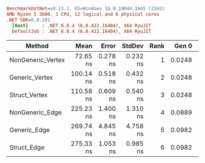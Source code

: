 ``` ini

BenchmarkDotNet=v0.13.1, OS=Windows 10.0.19044.1645 (21H2)
AMD Ryzen 5 3600, 1 CPU, 12 logical and 6 physical cores
.NET SDK=6.0.101
  [Host]     : .NET 6.0.4 (6.0.422.16404), X64 RyuJIT
  DefaultJob : .NET 6.0.4 (6.0.422.16404), X64 RyuJIT


```
|            Method |      Mean |    Error |   StdDev | Rank |  Gen 0 | Allocated |
|------------------ |----------:|---------:|---------:|-----:|-------:|----------:|
| NonGeneric_Vertex |  72.65 ns | 0.278 ns | 0.232 ns |    1 | 0.0248 |     208 B |
|    Generic_Vertex | 100.14 ns | 0.518 ns | 0.432 ns |    2 | 0.0248 |     208 B |
|     Struct_Vertex | 110.58 ns | 0.609 ns | 0.540 ns |    3 | 0.0248 |     208 B |
|   NonGeneric_Edge | 225.23 ns | 1.400 ns | 1.310 ns |    4 | 0.0889 |     744 B |
|      Generic_Edge | 269.74 ns | 4.845 ns | 4.758 ns |    5 | 0.0982 |     824 B |
|       Struct_Edge | 275.33 ns | 1.053 ns | 0.985 ns |    6 | 0.0982 |     824 B |
